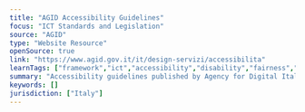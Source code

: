 ```yaml
---
title: "AGID Accessibility Guidelines"
focus: "ICT Standards and Legislation"
source: "AGID"
type: "Website Resource"
openSource: true
link: "https://www.agid.gov.it/it/design-servizi/accessibilita"
learnTags: ["framework","ict","accessibility","disability","fairness","government"]
summary: "Accessibility guidelines published by Agency for Digital Italy."
keywords: []
jurisdiction: ["Italy"]
---
```

